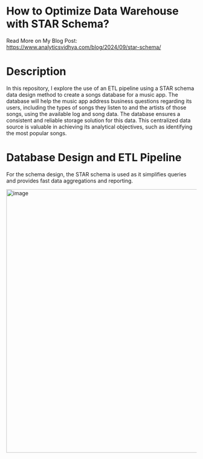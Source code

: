 # How to Optimize Data Warehouse with STAR Schema?

Read More on My Blog Post: https://www.analyticsvidhya.com/blog/2024/09/star-schema/

# Description
In this repository, I explore the use of an ETL pipeline using a STAR schema data design method to create a songs database for a music app. The database will help the music app address business questions regarding its users, including the types of songs they listen to and the artists of those songs, using the available log and song data. The database ensures a consistent and reliable storage solution for this data. This centralized data source is valuable in achieving its analytical objectives, such as identifying the most popular songs.

# Database Design and ETL Pipeline
For the schema design, the STAR schema is used as it simplifies queries and provides fast data aggregations and reporting.

<img width="698" alt="image" src="https://github.com/user-attachments/assets/c17a07db-75b3-4a46-860d-cce164788499" />
